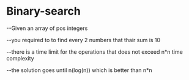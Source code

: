 # Binary-search


--Given an array of pos integers 

--you required to to find every 2 numbers that thair sum is 10 

--there is a time limit for the operations that does not exceed n*n time complexity

--the solution goes until n(log(n)) which is better than n*n
